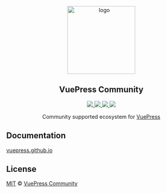 <p align="center">
  <a href="https://vuepress.github.io/" target="_blank">
    <img width="180" src="https://raw.githubusercontent.com/vuepress/vuepress-community/master/packages/docs/src/.vuepress/public/logo/600x600.png" alt="logo">
  </a>
</p>

<h2 align="center">
  VuePress Community
</h2>

<p align="center">
  <a href="https://travis-ci.com/vuepress/vuepress-community" target="_blank">
    <img src="https://badgen.net/travis/vuepress/vuepress-community?label=docs">
  </a>
  
  <a href="https://github.com/vuepress/vuepress-community/blob/master/LICENSE" target="_blank">
    <img src="https://badgen.net/github/license/vuepress/vuepress-community">
  </a>

  <a href="https://lgtm.com/projects/g/vuepress/vuepress-community" target="_blank">
    <img src="https://badgen.net/lgtm/grade/g/vuepress/vuepress-community">
  </a>

  <a href="https://github.com/vuepress/vuepress-community/commits" target="_blank">
    <img src="https://badgen.net/github/last-commit/vuepress/vuepress-community">
  </a>
</p>

<p align="center">
  Community supported ecosystem for <a href="https://github.com/vuejs/vuepress" target="_blank">VuePress</a>
</p>

## Documentation

[vuepress.github.io](https://vuepress.github.io)

## License

[MIT](https://github.com/vuepress/vuepress-community/blob/master/LICENSE) &copy; [VuePress Community](https://github.com/vuepress)
